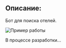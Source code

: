 ## Описание:

Бот для поиска отелей.

![Пример работы](https://github.com/nsat1/sup/blob/main/video_2024-06-15_20-46-27.gif)


В процессе разработки...
